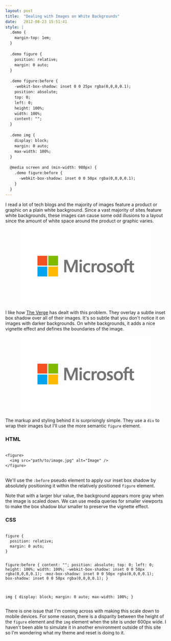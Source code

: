 ```yaml
---
layout: post
title:  "Dealing with Images on White Backgrounds"
date:   2012-08-23 15:51:41
style: |
  .demo {
    margin-top: 1em;
  }

  .demo figure {
    position: relative;
    margin: 0 auto;
  }

  .demo figure:before {
    -webkit-box-shadow: inset 0 0 25px rgba(0,0,0,0.1);
    position: absolute;
    top: 0;
    left: 0;
    height: 100%;
    width: 100%;
    content: "";
  }

  .demo img {
    display: block;
    margin: 0 auto;
    max-width: 100%;
  }

  @media screen and (min-width: 980px) {
    .demo figure:before {
      -webkit-box-shadow: inset 0 0 50px rgba(0,0,0,0.1);
    }
  }
---
```


I read a lot of tech blogs and the majority of images feature a product or graphic on a plain white background. Since a vast majority of sites feature white backgrounds, these images can cause some odd illusions to a layout since the amount of white space around the product or graphic varies.

<figure>
  <img src="/img/msft.jpg" alt="Microsoft Logo" title="Microsoft Logo" class="aligncenter" />
</figure>

I like how <a href="http://theverge.com">The Verge</a> has dealt with this problem.  They overlay a subtle inset box shadow over all of their images.  It's so subtle that you don't notice it on images with darker backgrounds.  On white backgrounds, it adds a nice vignette effect and defines the boundaries of the image.

<div class="demo">
<figure>
  <img src="/img/msft.jpg" alt="Microsoft Logo" title="Microsoft Logo" class="aligncenter" />
</figure>
</div>

The markup and styling behind it is surprisingly simple.  They use a <code>div</code> to wrap their images but I'll use the more semantic <code>figure</code> element.

<h3 class="code-title">HTML</h3>
<pre class="language-markup">
<code>
&lt;figure>
  &lt;img src="path/to/image.jpg" alt="Image" />
&lt;/figure>
</code>
</pre>

We'll use the <code>:before</code> pseudo element to apply our inset box shadow by absolutely positioning it within the relatively positioned <code>figure</code> element.

Note that with a larger blur value, the background appears more gray when the image is scaled down. We can use media queries for smaller viewports to make the box shadow blur smaller to preserve the vignette effect. 

<h3 class="code-title">CSS</h3>
<pre class="language-css">
<code>
figure {
  position: relative;
  margin: 0 auto;
}

figure:before {
  content: "";
  position: absolute;
  top: 0;
  left: 0;
  height: 100%;
  width: 100%;
  -webkit-box-shadow: inset 0 0 50px rgba(0,0,0,0.1);
  -moz-box-shadow: inset 0 0 50px rgba(0,0,0,0.1);
  box-shadow: inset 0 0 50px rgba(0,0,0,0.1);
}

img {
  display: block;
  margin: 0 auto;
  max-width: 100%;
}
</code>
</pre>

There is one issue that I'm coming across with making this scale down to mobile devices.  For some reason, there is a disparity between the height of the <code>figure</code> element and the <code>img</code> element when the site is under 600px wide.  I haven't been able to simulate it in another environment outside of this site so I'm wondering what my theme and reset is doing to it.